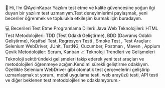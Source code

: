 👋 Hi, I’m @AycinKapar Yazılım test etme ve kalite güvencesine yoğun ilgi duyan bir yazılım test uzmanıyım.Test deneyimlerimi paylaşmak, yeni beceriler öğrenmek ve toplulukla etkileşim kurmak için buradayım.

💻 Becerileri Test Etme
Programlama Dilleri: Java
Web Teknolojileri: HTML
Test Metodolojileri: TDD (Test Odaklı Geliştirme), BDD (Davranış Odaklı Geliştirme), Keşifsel Test, Regresyon Testi , Smoke Test ,
Test Araçları: Selenium WebDriver, JUnit, TestNG, Cucumber, Postman , Maven , Appium
Çevik Metodolojiler: Scrum, Kanban
📈 Teknoloji Trendleri ve Gelişmeleri
Teknoloji sektöründeki gelişmeleri takip ederek  yeni test araçları ve metodolojileri öğrenmeye açığım.Kendimi sürekli geliştirme odaklıyım. Özellikle Selenium WebDriver gibi otomatik test çerçevelerini geliştirip uzmanlaşmak 
st
yorum., mobil uygulama testi, web arayüzü testi, API testi ve diğer beklenen test metodolojilerine odaklanıyorum.- 

<!---
AycinKapar/AycinKapar is a ✨ special ✨ repository because its `README.md` (this file) appears on your GitHub profile.
You can click the Preview link to take a look at your changes.
--->
